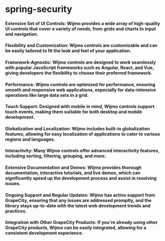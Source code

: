 # spring-security

#### Extensive Set of UI Controls: Wijmo provides a wide array of high-quality UI controls that cover a variety of needs, from grids and charts to input and navigation.

#### Flexibility and Customization: Wijmo controls are customizable and can be easily tailored to fit the look and feel of your application.

#### Framework-Agnostic: Wijmo controls are designed to work seamlessly with popular JavaScript frameworks such as Angular, React, and Vue, giving developers the flexibility to choose their preferred framework.

#### Performance: Wijmo controls are optimized for performance, ensuring smooth and responsive web applications, especially for data-intensive operations like large data sets in a grid.

#### Touch Support: Designed with mobile in mind, Wijmo controls support touch events, making them suitable for both desktop and mobile development.

#### Globalization and Localization: Wijmo includes built-in globalization features, allowing for easy localization of applications to cater to various regions and languages.

#### Interactivity: Many Wijmo controls offer advanced interactivity features, including sorting, filtering, grouping, and more.

#### Extensive Documentation and Demos: Wijmo provides thorough documentation, interactive tutorials, and live demos, which can significantly speed up the development process and assist in resolving issues.

#### Ongoing Support and Regular Updates: Wijmo has active support from GrapeCity, ensuring that any issues are addressed promptly, and the library stays up-to-date with the latest web development trends and practices.

#### Integration with Other GrapeCity Products: If you're already using other GrapeCity products, Wijmo can be easily integrated, allowing for a consistent development experience.
